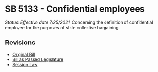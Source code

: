 # SB 5133 - Confidential employees
*Status: Effective date 7/25/2021.*
Concerning the definition of confidential employee for the purposes of state collective bargaining.

## Revisions
* [Original Bill](1/)
* [Bill as Passed Legislature](1/)
* [Session Law](1/)